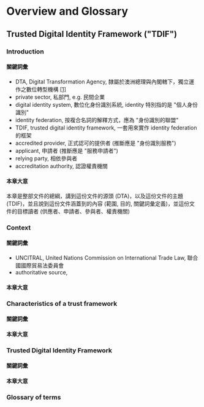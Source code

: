 # Overview and Glossary

## Trusted Digital Identity Framework ("TDIF")

### Introduction

#### 關鍵詞彙

* DTA, Digital Transformation Agency, 隸屬於澳洲總理與內閣轄下，獨立運作之數位轉型機構 [[1]](https://www.directory.gov.au/portfolios/services-australia-part-social-services-portfolio/digital-transformation-agency)
* private sector, 私部門, e.g. 民間企業
* digital identity system, 數位化身份識別系統, identity 特別指的是 "個人身份識別"
* identity federation, 按複合名詞的解釋方式，應為 "身份識別的聯盟"
* TDIF, trusted digital identity framework, 一套用來實作 identity federation 的框架
* accredited provider, 正式認可的提供者 (推斷應是 "身份識別服務")
* applicant, 申請者 (推斷應是 "服務申請者")
* relying party, 相依參與者
* accreditation authority, 認證權責機關

#### 本章大意

本章是整部文件的總綱，講到這份文件的源頭 (DTA)，以及這份文件的主題 (TDIF)，並且說到這份文件涵蓋到的內容 (範圍, 目的, 關鍵詞彙定義)，並這份文件的目標讀者 (供應者、申請者、參與者、權責機關)

### Context

#### 關鍵詞彙

* UNCITRAL, United Nations Commission on International Trade Law, 聯合國國際貿易法委員會
* authoritative source, 

#### 本章大意



### Characteristics of a trust framework

#### 關鍵詞彙



#### 本章大意



### Trusted Digital Identity Framework

#### 關鍵詞彙



#### 本章大意



### Glossary of terms

